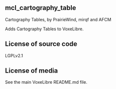 mcl_cartography_table
-------------------
Cartography Tables, by PrairieWind, mirqf and AFCM

Adds Cartography Tables to VoxeLibre.

License of source code
----------------------
LGPLv2.1

License of media
----------------
See the main VoxeLibre README.md file.
